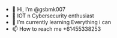 - 👋 Hi, I’m @gsbmk007
- 👀 IOT n Cybersecurity enthusiast 
- 🌱 I’m currently learning Everything i can
- 📫 How to reach me +61455338253

<!---
gsbmk007/gsbmk007 is a ✨ special ✨ repository because its `README.md` (this file) appears on your GitHub profile.
You can click the Preview link to take a look at your changes.
--->
